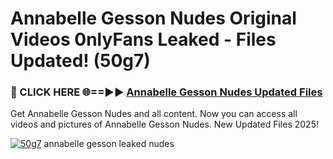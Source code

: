 # Annabelle Gesson Nudes Original Videos 0nlyFans Leaked - Files Updated! (50g7)

<h3>🔴 CLICK HERE 🌐==►► <a href="https://tinyurl.com/yc6ubb5a" rel="nofollow">Annabelle Gesson Nudes Updated Files</a></h3>

Get Annabelle Gesson Nudes and all content. Now you can access all videos and pictures of Annabelle Gesson Nudes. New Updated Files 2025!

[![50g7](https://i.imgur.com/7eu0CRL.gif)](https://tinyurl.com/yc6ubb5a)
annabelle gesson leaked nudes